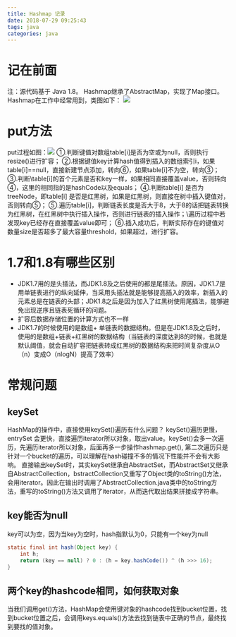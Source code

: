 ```yaml
---
title: Hashmap 记录
date: 2018-07-29 09:25:43
tags: java
categories: java
---
```


# 记在前面
注：源代码基于 Java 1.8。
Hashmap继承了AbstractMap，实现了Map接口。Hashmap在工作中经常用到，类图如下：
![](/images/hashmap-uml.png)
<!--more-->

# put方法
put过程如图：![](/images/hashmap-put.png)
①.判断键值对数组table[i]是否为空或为null，否则执行resize()进行扩容；
②.根据键值key计算hash值得到插入的数组索引i，如果table[i]==null，直接新建节点添加，转向⑥，如果table[i]不为空，转向③；
③.判断\table[i]的首个元素是否和key一样，如果相同直接覆盖value，否则转向④，这里的相同指的是hashCode以及equals；
④.判断table[i] 是否为treeNode，即table[i] 是否是红黑树，如果是红黑树，则直接在树中插入键值对，否则转向⑤；
⑤.遍历table[i]，判断链表长度是否大于8，大于8的话把链表转换为红黑树，在红黑树中执行插入操作，否则进行链表的插入操作；\遍历过程中若发现key已经存在直接覆盖value即可；
⑥.插入成功后，判断实际存在的键值对数量size是否超多了最大容量threshold，如果超过，进行扩容。

# 1.7和1.8有哪些区别
* JDK1.7用的是头插法，而JDK1.8及之后使用的都是尾插法。原因，JDK1.7是用单链表进行的纵向延伸，当采用头插法就是能够提高插入的效率，新插入的元素总是在链表的头部；JDK1.8之后是因为加入了红黑树使用尾插法，能够避免出现逆序且链表死循环的问题。
* 扩容后数据存储位置的计算方式也不一样
* JDK1.7的时候使用的是数组+ 单链表的数据结构。但是在JDK1.8及之后时，使用的是数组+链表+红黑树的数据结构（当链表的深度达到8的时候，也就是默认阈值，就会自动扩容把链表转成红黑树的数据结构来把时间复杂度从O（n）变成O（nlogN）提高了效率）

# 常规问题
## keySet
HashMap的操作中，直接使用keySet()遍历有什么问题？
keySet()遍历更慢，entrySet 会更快，直接遍历iterator所以对象，取出value。keySet()会多一次遍历，先遍历iterator所以对象，后面再多一步操作hashmap.get(), 第二次遍历只是针对一个bucket的遍历，可以理解在hash碰撞不多的情况下性能并不会有大影响。
直接输出keySet时，其实keySet继承自AbstractSet，而AbstractSet又继承自AbstractCollection，bstractCollection又重写了Object类的toString()方法，会用iterator。因此在输出时调用了AbstractCollection.java类中的toString方法，重写的toString()方法又调用了iterator，从而迭代取出结果拼接成字符串。
## key能否为null
key可以为空，因为当key为空时，hash指默认为0，只能有一个key为null
```java
static final int hash(Object key) {
    int h;
    return (key == null) ? 0 : (h = key.hashCode()) ^ (h >>> 16);
}
```
## 两个key的hashcode相同，如何获取对象
当我们调用get()方法，HashMap会使用键对象的hashcode找到bucket位置，找到bucket位置之后，会调用keys.equals()方法去找到链表中正确的节点，最终找到要找的值对象。